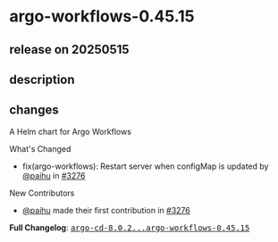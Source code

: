 # argo-workflows-0.45.15

## release on 20250515
## description
## changes
A Helm chart for Argo Workflows

What's Changed

* fix(argo-workflows): Restart server when configMap is updated by <a class="user-mention notranslate" data-hovercard-type="user" data-hovercard-url="/users/paihu/hovercard" data-octo-click="hovercard-link-click" data-octo-dimensions="link_type:self" href="https://github.com/paihu">@paihu</a> in <a class="issue-link js-issue-link" data-error-text="Failed to load title" data-id="3032892097" data-permission-text="Title is private" data-url="https://github.com/argoproj/argo-helm/issues/3276" data-hovercard-type="pull_request" data-hovercard-url="/argoproj/argo-helm/pull/3276/hovercard" href="https://github.com/argoproj/argo-helm/pull/3276">#3276</a>

New Contributors

* <a class="user-mention notranslate" data-hovercard-type="user" data-hovercard-url="/users/paihu/hovercard" data-octo-click="hovercard-link-click" data-octo-dimensions="link_type:self" href="https://github.com/paihu">@paihu</a> made their first contribution in <a class="issue-link js-issue-link" data-error-text="Failed to load title" data-id="3032892097" data-permission-text="Title is private" data-url="https://github.com/argoproj/argo-helm/issues/3276" data-hovercard-type="pull_request" data-hovercard-url="/argoproj/argo-helm/pull/3276/hovercard" href="https://github.com/argoproj/argo-helm/pull/3276">#3276</a>

<strong>Full Changelog</strong>: <a class="commit-link" href="https://github.com/argoproj/argo-helm/compare/argo-cd-8.0.2...argo-workflows-0.45.15"><tt>argo-cd-8.0.2...argo-workflows-0.45.15</tt></a>

